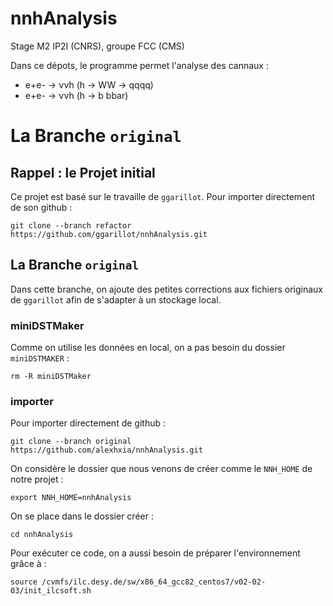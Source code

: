 # nnhAnalysis
Stage M2 IP2I (CNRS), groupe FCC (CMS)

Dans ce dépots, le programme permet l'analyse des cannaux :

- e+e- &rarr; &nu;&nu;h (h &rarr; WW &rarr; qqqq)
- e+e- &rarr; &nu;&nu;h (h &rarr; b bbar)

# La Branche `original`

## Rappel : le Projet initial
Ce projet est basé sur le travaille de `ggarillot`. Pour importer directement de son github :
```
git clone --branch refactor https://github.com/ggarillot/nnhAnalysis.git
```

## La Branche `original`
Dans cette branche, on ajoute des petites corrections aux fichiers originaux de `ggarillot` afin de s'adapter à un stockage local.

### miniDSTMaker
Comme on utilise les données en local, on a pas besoin du dossier `miniDSTMAKER` :
```
rm -R miniDSTMaker
```
### importer 
Pour importer directement de github :
```
git clone --branch original https://github.com/alexhxia/nnhAnalysis.git
```
On considère le dossier que nous venons de créer comme le `NNH_HOME` de notre projet :
```
export NNH_HOME=nnhAnalysis
```
On se place dans le dossier créer :
```
cd nnhAnalysis
```
Pour exécuter ce code, on a aussi besoin de préparer l'environnement grâce à :
```
source /cvmfs/ilc.desy.de/sw/x86_64_gcc82_centos7/v02-02-03/init_ilcsoft.sh
```
